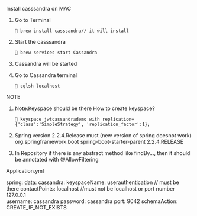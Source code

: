 Install casssandra on MAC

1)	Go to Terminal

		 brew install casssandra// it will install
2)	Start the casssandra

		 brew services start Cassandra
3)	Cassandra will be started 
4)	Go to Cassandra terminal

		 cqlsh localhost


NOTE

1)	Note:Keyspace should be there
How to create keyspace?

		 keyspace jwtcassandrademo with replication={'class':'SimpleStrategy', 'replication_factor':1};

2)	Spring version 2.2.4.Release must (new version of spring doesnot work)
		<parent>
      		  <groupId>org.springframework.boot</groupId>
       		 <artifactId>spring-boot-starter-parent</artifactId>
       		 <version>2.2.4.RELEASE</version>
       		 <relativePath/> <!-- lookup parent from repository -->
    		</parent>
3)	In Repository if there is any abstract method like findBy…, then it should be annotated with @AllowFiltering
 

Application.yml

spring:
  data:
    cassandra:
      keyspaceName: userauthentication     // must be there
      contactPoints: localhost 	//must not be localhost or port number 127.0.0.1     
      username: cassandra
      password: cassandra
      port: 9042
      schemaAction: CREATE_IF_NOT_EXISTS
